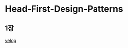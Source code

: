 # Head-First-Design-Patterns

## 1장
[velog](https://github.com/Kim5eongkwang/Head-First-Design-Patterns/tree/main/Chap%201)
